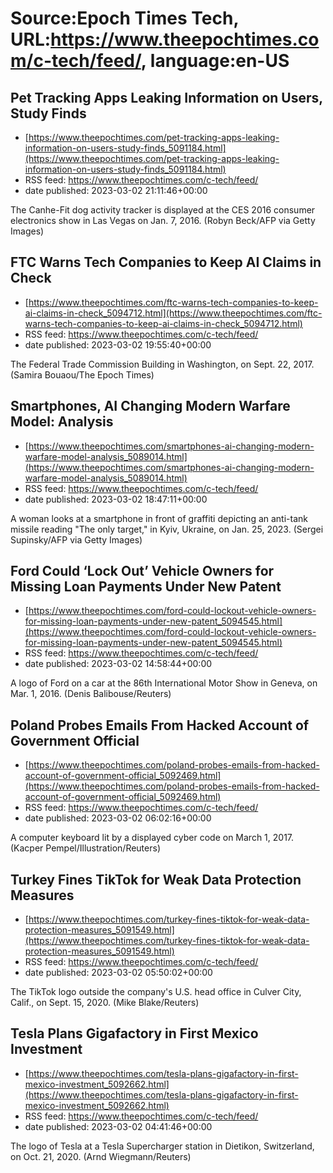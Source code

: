 # Source:Epoch Times Tech, URL:https://www.theepochtimes.com/c-tech/feed/, language:en-US

## Pet Tracking Apps Leaking Information on Users, Study Finds
 - [https://www.theepochtimes.com/pet-tracking-apps-leaking-information-on-users-study-finds_5091184.html](https://www.theepochtimes.com/pet-tracking-apps-leaking-information-on-users-study-finds_5091184.html)
 - RSS feed: https://www.theepochtimes.com/c-tech/feed/
 - date published: 2023-03-02 21:11:46+00:00

The Canhe-Fit dog activity tracker is displayed at the CES 2016 consumer electronics show in Las Vegas on Jan. 7, 2016. (Robyn Beck/AFP via Getty Images)

## FTC Warns Tech Companies to Keep AI Claims in Check
 - [https://www.theepochtimes.com/ftc-warns-tech-companies-to-keep-ai-claims-in-check_5094712.html](https://www.theepochtimes.com/ftc-warns-tech-companies-to-keep-ai-claims-in-check_5094712.html)
 - RSS feed: https://www.theepochtimes.com/c-tech/feed/
 - date published: 2023-03-02 19:55:40+00:00

The Federal Trade Commission Building in Washington, on Sept. 22, 2017. (Samira Bouaou/The Epoch Times)

## Smartphones, AI Changing Modern Warfare Model: Analysis
 - [https://www.theepochtimes.com/smartphones-ai-changing-modern-warfare-model-analysis_5089014.html](https://www.theepochtimes.com/smartphones-ai-changing-modern-warfare-model-analysis_5089014.html)
 - RSS feed: https://www.theepochtimes.com/c-tech/feed/
 - date published: 2023-03-02 18:47:11+00:00

A woman looks at a smartphone in front of graffiti depicting an anti-tank missile reading "The only target," in Kyiv, Ukraine, on Jan. 25, 2023. (Sergei Supinsky/AFP via Getty Images)

## Ford Could ‘Lock Out’ Vehicle Owners for Missing Loan Payments Under New Patent
 - [https://www.theepochtimes.com/ford-could-lockout-vehicle-owners-for-missing-loan-payments-under-new-patent_5094545.html](https://www.theepochtimes.com/ford-could-lockout-vehicle-owners-for-missing-loan-payments-under-new-patent_5094545.html)
 - RSS feed: https://www.theepochtimes.com/c-tech/feed/
 - date published: 2023-03-02 14:58:44+00:00

A logo of Ford on a car at the 86th International Motor Show in Geneva, on Mar. 1, 2016. (Denis Balibouse/Reuters)

## Poland Probes Emails From Hacked Account of Government Official
 - [https://www.theepochtimes.com/poland-probes-emails-from-hacked-account-of-government-official_5092469.html](https://www.theepochtimes.com/poland-probes-emails-from-hacked-account-of-government-official_5092469.html)
 - RSS feed: https://www.theepochtimes.com/c-tech/feed/
 - date published: 2023-03-02 06:02:16+00:00

A computer keyboard lit by a displayed cyber code on March 1, 2017. (Kacper Pempel/Illustration/Reuters)

## Turkey Fines TikTok for Weak Data Protection Measures
 - [https://www.theepochtimes.com/turkey-fines-tiktok-for-weak-data-protection-measures_5091549.html](https://www.theepochtimes.com/turkey-fines-tiktok-for-weak-data-protection-measures_5091549.html)
 - RSS feed: https://www.theepochtimes.com/c-tech/feed/
 - date published: 2023-03-02 05:50:02+00:00

The TikTok logo outside the company's U.S. head office in Culver City, Calif., on Sept. 15, 2020. (Mike Blake/Reuters)

## Tesla Plans Gigafactory in First Mexico Investment
 - [https://www.theepochtimes.com/tesla-plans-gigafactory-in-first-mexico-investment_5092662.html](https://www.theepochtimes.com/tesla-plans-gigafactory-in-first-mexico-investment_5092662.html)
 - RSS feed: https://www.theepochtimes.com/c-tech/feed/
 - date published: 2023-03-02 04:41:46+00:00

The logo of Tesla at a Tesla Supercharger station in Dietikon, Switzerland, on Oct. 21, 2020. (Arnd Wiegmann/Reuters)

